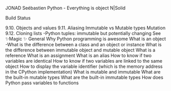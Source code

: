JONAD Seébastien
Python - Everything is object
N|Solid

Build Status

9.10. Objects and values
9.11. Aliasing
Immutable vs Mutable types
Mutation
9.12. Cloning lists
-Python tuples: immutable but potentially changing
See
✨Magic ✨
General
Why Python programming is awesome
What is an object
-What is the difference between a class and an object or instance
What is the difference between immutable object and mutable object
What is a reference
What is an assignment
What is an alias
How to know if two variables are identical
How to know if two variables are linked to the same object
How to display the variable identifier (which is the memory address in the CPython implementation)
What is mutable and immutable
What are the built-in mutable types
What are the built-in immutable types
How does Python pass variables to functions

